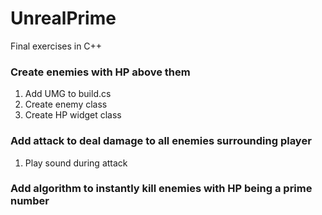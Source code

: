 # UnrealPrime

Final exercises in C++

### Create enemies with HP above them
1.  Add UMG to build.cs
1.  Create enemy class
1.  Create HP widget class

### Add attack to deal damage to all enemies surrounding player
1.  Play sound during attack

### Add algorithm to instantly kill enemies with HP being a prime number
